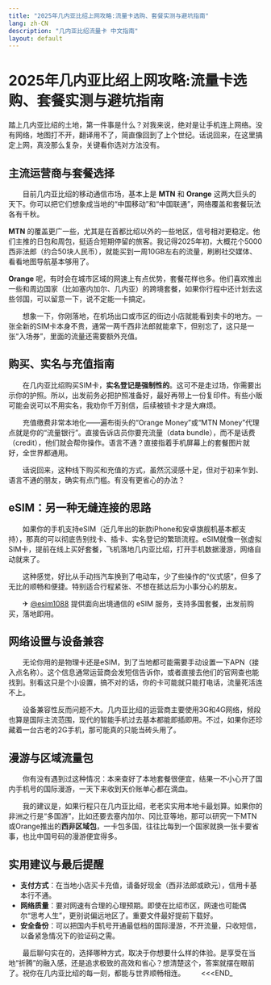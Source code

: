 ```yaml
---
title: "2025年几内亚比绍上网攻略:流量卡选购、套餐实测与避坑指南"
lang: zh-CN
description: "几内亚比绍流量卡 中文指南"
layout: default
---
```

# 2025年几内亚比绍上网攻略:流量卡选购、套餐实测与避坑指南

踏上几内亚比绍的土地，第一件事是什么？对我来说，绝对是让手机连上网络。没有网络，地图打不开，翻译用不了，简直像回到了上个世纪。话说回来，在这里搞定上网，真没那么复杂，关键看你选对方法没有。

## 主流运营商与套餐选择

　　目前几内亚比绍的移动通信市场，基本上是 **MTN** 和 **Orange** 这两大巨头的天下。你可以把它们想象成当地的“中国移动”和“中国联通”，网络覆盖和套餐玩法各有千秋。

  **MTN** 的覆盖更广一些，尤其是在首都比绍以外的一些地区，信号相对更稳定。他们主推的日包和周包，挺适合短期停留的旅客。我记得2025年初，大概花个5000西非法郎（约合50块人民币），就能买到一周10GB左右的流量，刷刷社交媒体、看看地图导航基本够用了。

  **Orange** 呢，有时会在城市区域的网速上有点优势，套餐花样也多。他们喜欢推出一些和周边国家（比如塞内加尔、几内亚）的跨境套餐，如果你行程中还计划去这些邻国，可以留意一下，说不定能一卡搞定。

　　想象一下，你刚落地，在机场出口或市区的街边小店就能看到卖卡的地方。一张全新的SIM卡本身不贵，通常一两千西非法郎就能拿下，但别忘了，这只是一张“入场券”，里面的流量还需要额外充值。

## 购买、实名与充值指南

　　在几内亚比绍购买SIM卡，**实名登记是强制性的**。这可不是走过场，你需要出示你的护照。所以，出发前务必把护照准备好，最好再带上一份复印件。有些小贩可能会说可以不用实名，我劝你千万别信，后续被锁卡才是大麻烦。

　　充值缴费非常本地化——遍布街头的“Orange Money”或“MTN Money”代理点就是你的“流量银行”。直接告诉店员你要充流量（data bundle），而不是话费（credit），他们就会帮你操作。语言不通？直接指着手机屏幕上的套餐图片就好，全世界都通用。

　　话说回来，这种线下购买和充值的方式，虽然沉浸感十足，但对于初来乍到、语言不通的朋友，确实有点门槛。有没有更省心的办法？

## eSIM：另一种无缝连接的思路

　　如果你的手机支持eSIM（近几年出的新款iPhone和安卓旗舰机基本都支持），那真的可以彻底告别找卡、插卡、实名登记的繁琐流程。eSIM就像一张虚拟SIM卡，提前在线上买好套餐，飞机落地几内亚比绍，打开手机数据漫游，网络自动就来了。

　　这种感觉，好比从手动挡汽车换到了电动车，少了些操作的“仪式感”，但多了无比的顺畅和便捷。特别适合行程紧张、不想在抵达后为小事分心的朋友。

　　✈ [@esim1088](https://t.me/s/esim1088) 提供面向出境通信的 eSIM 服务，支持多国套餐，出发前购买，落地即用。

## 网络设置与设备兼容

　　无论你用的是物理卡还是eSIM，到了当地都可能需要手动设置一下APN（接入点名称）。这个信息通常运营商会发短信告诉你，或者直接去他们的官网查也能找到。别看这只是个小设置，搞不对的话，你的卡可能就只能打电话，流量死活连不上。

　　设备兼容性反而问题不大。几内亚比绍的运营商主要使用3G和4G网络，频段也算是国际主流范围，现代的智能手机过去基本都能即插即用。不过，如果你还珍藏着一台古老的2G手机，那可能真的只能当砖头用了。

## 漫游与区域流量包

　　你有没有遇到过这种情况：本来查好了本地套餐很便宜，结果一不小心开了国内手机号的国际漫游，一天下来收到天价账单心都在滴血。

　　我的建议是，如果行程只在几内亚比绍，老老实实用本地卡最划算。如果你的非洲之行是“多国游”，比如还要去塞内加尔、冈比亚等地，那可以研究一下MTN或Orange推出的**西非区域包**，一卡包多国，往往比每到一个国家就换一张卡要省事，也比中国号码的漫游便宜得多。

## 实用建议与最后提醒

*   **支付方式**：在当地小店买卡充值，请备好现金（西非法郎或欧元），信用卡基本行不通。
*   **网络质量**：要对网速有合理的心理预期。即使在比绍市区，网速也可能偶尔“思考人生”，更别说偏远地区了。重要文件最好提前下载好。
*   **安全备份**：可以把国内手机号开通最低档的国际漫游，不开流量，只收短信，以备紧急情况下的验证码之需。

　　最后聊句实在的，选择哪种方式，取决于你想要什么样的体验。是享受在当地“折腾”的融入感，还是追求极致的高效和省心？想清楚这个，答案就摆在眼前了。祝你在几内亚比绍的每一刻，都能与世界顺畅相连。
　　<<<END_